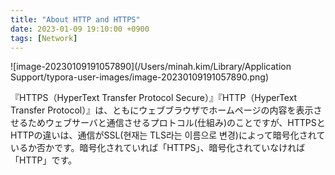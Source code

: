 ```yaml
---
title: "About HTTP and HTTPS"
date: 2023-01-09 19:10:00 +0900
tags: [Network]
---
```




![image-20230109191057890](/Users/minah.kim/Library/Application Support/typora-user-images/image-20230109191057890.png)

『HTTPS（HyperText Transfer Protocol Secure）』『HTTP（HyperText Transfer Protocol）』は、ともにウェブブラウザでホームページの内容を表示させるためウェブサーバと通信させるプロトコル(仕組み)のことですが、HTTPSとHTTPの違いは、通信がSSL(현재는 TLS라는 이름으로 변경)によって暗号化されているか否かです。暗号化されていれば「HTTPS」、暗号化されていなければ「HTTP」です。
